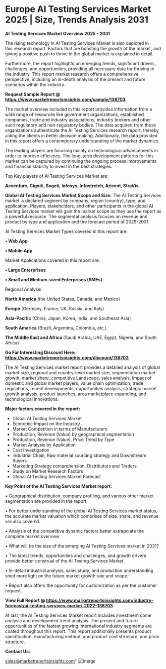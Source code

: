 # Europe AI Testing Services Market 2025 | Size, Trends Analysis 2031

<Strong> AI Testing Services Market Overview 2025 - 2031</strong>

The rising technology in AI Testing Services Market is also depicted in this research report. Factors that are boosting the growth of the market, and giving a positive push to thrive in the global market is explained in detail.

Furthermore, the report highlights on emerging trends, significant drivers, challenges, and opportunities, providing all necessary data for thriving in the industry. This report market research offers a comprehensive perspective, including an in-depth analysis of the present and future scenarios within the industry.

<strong>Request Sample Report @ <a href=https://www.marketreportsinsights.com/sample/136703>https://www.marketreportsinsights.com/sample/136703</a></strong>

The market overview included in this report provides information from a wide range of resources like government organizations, established companies, trade and industry associations, industry brokers and other such regulatory and non-regulatory bodies. The data acquired from these organizations authenticate the AI Testing Services research report, thereby aiding the clients in better decision making. Additionally, the data provided in this report offers a contemporary understanding of the market dynamics.

The leading players are focusing mainly on technological advancements in order to improve efficiency. The long-term development patterns for this market can be captured by continuing the ongoing process improvements and financial stability to invest in the best strategies.

Top Key players of AI Testing Services Market are:

<strong>Accenture, Cigniti, Sogeti, Infosys, Infostretch, Aricent, StraVis</strong>

<strong><b>Global AI Testing Services Market Scope and Size:</b></strong>
The AI Testing Services market is declared segment by company, region (country), type, and application. Players, stakeholders, and other participants in the global AI Testing Services market will gain the market scope as they use the report as a powerful resource. The segmental analysis focuses on revenue and product by type and application and the forecast period of 2025-2031.

AI Testing Services Market Types covered in this report are:

<strong>• Web App

• Mobile App</strong>

Market Applications covered in this report are:

<strong>• Large Enterprises

• Small and Medium-sized Enterprises (SMEs)</strong> 

Regional Analysis

<strong>North America</strong> (the United States, Canada, and Mexico)

<strong>Europe</strong> (Germany, France, UK, Russia, and Italy)

<strong>Asia-Pacific</strong> (China, Japan, Korea, India, and Southeast Asia)

<strong>South America</strong> (Brazil, Argentina, Colombia, etc.)

<strong>The Middle East and Africa</strong> (Saudi Arabia, UAE, Egypt, Nigeria, and South Africa)

<strong>Go For Interesting Discount Here: <a href=https://www.marketreportsinsights.com/discount/136703>https://www.marketreportsinsights.com/discount/136703</a></strong>

The AI Testing Services market report provides a detailed analysis of global market size, regional and country-level market size, segmentation market growth, market share, competitive Landscape, sales analysis, impact of domestic and global market players, value chain optimization, trade regulations, recent developments, opportunities analysis, strategic market growth analysis, product launches, area marketplace expanding, and technological innovations.

<strong><b>Major factors covered in the report:</b></strong>
<ul>
  <li>Global AI Testing Services Market </li>
  <li>Economic Impact on the Industry</li>
  <li>Market Competition in terms of Manufacturers</li>
  <li>Production, Revenue (Value) by geographical segmentation</li>
  <li>Production, Revenue (Value), Price Trend by Type</li>
  <li>Market Analysis by Application</li>
  <li>Cost Investigation</li>
  <li>Industrial Chain, Raw material sourcing strategy and Downstream Buyers</li>
  <li>Marketing Strategy comprehension, Distributors and Traders</li>
  <li>Study on Market Research Factors</li>
  <li>Global AI Testing Services Market Forecast</li>
</ul>

<strong><b>Key Point of the AI Testing Services Market report:</b></strong>

• Geographical distribution, company profiling, and various other market segmentation are provided in the report.

• For better understanding of the global AI Testing Services market status, the accurate market valuation which comprises of size, share, and revenue are also covered.

• Analysis of the competitive dynamic factors better extrapolate the complete market overview

• What will be the size of the emerging AI Testing Services market in 2031?

• The latest trends, opportunities and challenges, and growth drivers provide better construal of the AI Testing Services Market.

• In-detail industrial analysis, sales study, and production understanding shed more light on the future market growth rate and scope.

• Report also offers the opportunity for customization as per the customer request.

<strong><b>View Full Report @ <a href=https://www.marketreportsinsights.com/industry-forecast/ai-testing-services-market-2022-136703>https://www.marketreportsinsights.com/industry-forecast/ai-testing-services-market-2022-136703</a></b></strong>


At last, the AI Testing Services Market report includes investment come analysis and development trend analysis. The present and future opportunities of the fastest growing international industry segments are coated throughout this report. This report additionally presents product specification, manufacturing method, and product cost structure, and price structure.

<strong>Contact Us:</strong>

sales@marketreportsinsights.com"
![image](https://github.com/user-attachments/assets/f711d8b8-5aed-4878-be55-603d4a72ec34)
